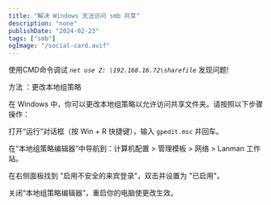 ```yaml
---
title: "解决 Windows 无法访问 smb 共享"
description: "none"
publishDate: "2024-02-23"
tags: ["smb"]
ogImage: "/social-card.avif"
---
```


<!-- more --> 
使用CMD命令调试
*`net use Z: \192.168.16.72\sharefile`* 发现问题!

方法 ：更改本地组策略

在 Windows 中，你可以更改本地组策略以允许访问共享文件夹。请按照以下步骤操作：
 
打开“运行”对话框（按 Win + R 快捷键），输入 `gpedit.msc` 并回车。
 
在“本地组策略编辑器”中导航到：计算机配置 > 管理模板 > 网络 > Lanman 工作站。
 
在右侧面板找到 "启用不安全的来宾登录"，双击并设置为 "已启用"。
 
关闭“本地组策略编辑器”，重启你的电脑使更改生效。